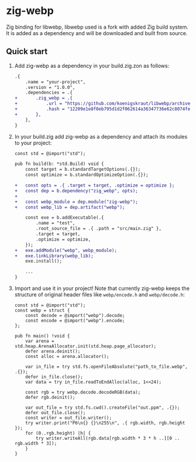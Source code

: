# zig-webp

Zig binding for libwebp, libwebp used is a fork with added Zig build system. It is added as a dependency and will be downloaded and built from source.

## Quick start

1. Add zig-webp as a dependency in your build.zig.zon as follows:

    ```diff
    .{
        .name = "your-project",
        .version = "1.0.0",
        .dependencies = .{
    +       .zig_webp = .{
    +           .url = "https://github.com/koenigskraut/libwebp/archive/6000f56502bfcc7be4e6aada4c801d1b8ab615ce.tar.gz",
    +           .hash = "12209e1e8f0eb795d1d2f062614a36347736e62c8074fea3fbb0a7e331a0654da4ce",
    +       },
        },
    }
    ```

2. In your build.zig add zig-webp as a dependency and attach its modules to your project:

    ```diff
    const std = @import("std");

    pub fn build(b: *std.Build) void {
        const target = b.standardTargetOptions(.{});
        const optimize = b.standardOptimizeOption(.{});

    +   const opts = .{ .target = target, .optimize = optimize };
    +   const dep = b.dependency("zig_webp", opts);
    +
    +   const webp_module = dep.module("zig-webp");
    +   const webp_lib = dep.artifact("webp");

        const exe = b.addExecutable(.{
            .name = "test",
            .root_source_file = .{ .path = "src/main.zig" },
            .target = target,
            .optimize = optimize,
        });
    +   exe.addModule("webp", webp_module);
    +   exe.linkLibrary(webp_lib);
        exe.install();

        ...
    }
    ```

3. Import and use it in your project! Note that currently zig-webp keeps the structure of original header files like `webp/encode.h` and `webp/decode.h`:

    ```zig
    const std = @import("std");
    const webp = struct {
        const decode = @import("webp").decode;
        const encode = @import("webp").encode;
    };

    pub fn main() !void {
        var arena = std.heap.ArenaAllocator.init(std.heap.page_allocator);
        defer arena.deinit();
        const alloc = arena.allocator();

        var in_file = try std.fs.openFileAbsolute("path_to_file.webp", .{});
        defer in_file.close();
        var data = try in_file.readToEndAlloc(alloc, 1<<24);

        const rgb = try webp.decode.decodeRGB(data);
        defer rgb.deinit();

        var out_file = try std.fs.cwd().createFile("out.ppm", .{});
        defer out_file.close();
        const writer = out_file.writer();
        try writer.print("P6\n{} {}\n255\n", .{ rgb.width, rgb.height });
        for (0..rgb.height) |h| {
            try writer.writeAll(rgb.data[rgb.width * 3 * h ..][0 .. rgb.width * 3]);
        }
    }
    ```